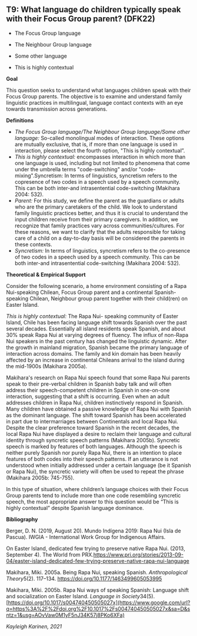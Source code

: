 
## T9: What language do children typically speak with their Focus Group parent? (DFK22)

- The Focus Group language

- The Neighbour Group language

- Some other language

- This is highly contextual



**Goal**

This question seeks to understand what languages children speak with their Focus Group parents. The objective is to examine and understand family linguistic practices in multilingual, language contact contexts with an eye towards transmission across generations.



**Definitions**

- *The Focus Group language/The Neighbour Group language/Some other language:* So-called monolingual modes of interaction. These options are mutually exclusive, that is, if more than one language is used in interaction, please select the fourth option, "This is highly contextual”.
- *This is highly contextual:* encompasses interaction in which more than one language is used, including but not limited to phenomena that come under the umbrella terms "code-switching" and/or "code-mixing".Syncretism: In terms of linguistics, syncretism refers to the copresence of two codes in a speech used by a speech community. This can be both inter-and intrasentential code-switching (Makihara 2004: 532).
- *Parent:* For this study, we define the parent as the guardians or adults who are the primary caretakers of the child. We look to understand family linguistic practices better, and thus it is crucial to understand the input children receive from their primary caregivers. In addition, we recognize that family practices vary across communities/cultures. For these reasons, we want to clarify that the adults responsible for taking care of a child on a day-to-day basis will be considered the parents in these contexts.
- *Syncretism:* In terms of linguistics, syncretism refers to the co-presence of two codes in a speech used by a speech community. This can be both inter-and intrasentential code-switching (Makihara 2004: 532).




**Theoretical & Empirical Support**

Consider the following scenario, a home environment consisting of a Rapa Nui-speaking Chilean, Focus Group parent and a continental Spanish-speaking Chilean, Neighbour group parent together with their child(ren) on Easter Island.



*This is highly contextual:* The Rapa Nui- speaking community of Easter Island, Chile has been facing language shift towards Spanish over the past several decades. Essentially all island residents speak Spanish, and about 30% speak Rapa Nui at varying degrees of fluency. The influx of non-Rapa Nui speakers in the past century has changed the linguistic dynamic. After the growth in mainland migration, Spanish became the primary language of interaction across domains. The family and kin domain has been heavily affected by an increase in continental Chileans arrival to the island during the mid-1900s (Makihara 2005a).

Makihara's research on Rapa Nui speech found that some Rapa Nui parents speak to their pre-verbal children in Spanish baby talk and will often address their speech-competent children in Spanish in one-on-one interaction, suggesting that a shift is occurring. Even when an adult addresses children in Rapa Nui, children instinctively respond in Spanish. Many children have obtained a passive knowledge of Rapa Nui with Spanish as the dominant language. The shift toward Spanish has been accelerated in part due to intermarriages between Continentals and local Rapa Nui. Despite the clear preference toward Spanish in the recent decades, the local Rapa Nui have displayed a desire to reclaim their language and cultural identity through syncretic speech patterns (Makihara 2005b). Syncretic speech is marked by features of both languages. Although the speech is neither purely Spanish nor purely Rapa Nui, there is an intention to place features of both codes into their speech patterns. If an utterance is not understood when initially addressed under a certain language (be it Spanish or Rapa Nui), the syncretic variety will often be used to repeat the phrase (Makihara 2005b: 745-755).

In this type of situation, where children’s language choices with their Focus Group parents tend to include more than one code resembling syncretic speech, the most appropriate answer to this question would be “This is highly contextual” despite Spanish language dominance.



**Bibliography**

Berger, D. N. (2019, August 20). Mundo Indígena 2019: Rapa Nui (Isla de Pascua). IWGIA - International Work Group for Indigenous Affairs.

On Easter Island, dedicated few trying to preserve native Rapa Nui. (2013, September 4). The World from PRX.https://www.pri.org/stories/2013-09-04/easter-island-dedicated-few-trying-preserve-native-rapa-nui-language

Makihara, Miki. 2005a. Being Rapa Nui, speaking Spanish. *Anthropological Theory*5(2). 117–134. https://doi.org/10.1177/1463499605053995

Makihara, Miki. 2005b. Rapa Nui ways of speaking Spanish: Language shift and socialization on Easter Island. *Language in Society*34(5). [https://doi.org/10.1017/s004740450505027x](https://www.google.com/url?q=https%3A%2F%2Fdoi.org%2F10.1017%2Fs004740450505027x&sa=D&sntz=1&usg=AOvVaw0M1yF5nJ34K57j8PKo6XFa)

*Kayleigh Karinen, 2021*
